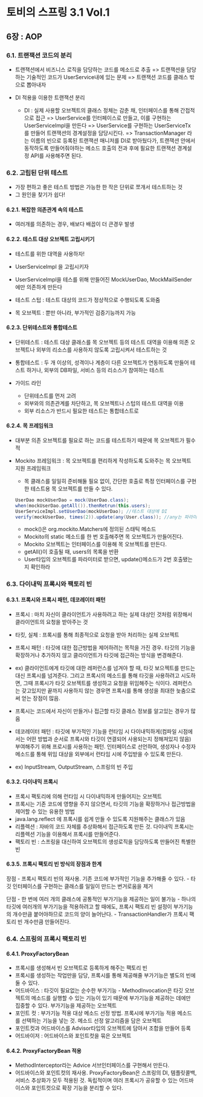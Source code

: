 # 토비의 스프링 3.1 Vol.1
## 6장 : AOP 

### 6.1. 트랜잭션 코드의 분리
- 트랜잭션에서 비즈니스 로직을 담당하는 코드를 메소드로 추출
=> 트랜잭션을 담당하는 기술적인 코드가 UserService내에 있는 문제
=> 트랜잭션 코드를 클래스 밖으로 뽑아내자

- DI 적용을 이용한 트랜잭션 분리
    - DI : 실제 사용할 오브젝트의 클래스 정체는 감춘 채, 인터페이스를 통해 간접적으로 접근
    => UserService를 인터페이스로 만들고, 이를 구현하는 UserServiceImpl을 만든다
    => UserService를 구현하는 UserServiceTx 를 만들어 트랜잭션의 경계설정을 담당시킨다.
    => TransactionManager 라는 이름의 빈으로 등록된 트랜잭션 매니저를 DI로 받아뒀다가, 트랜잭션 안에서 동작하도록 만들어줘야하는 메소드 호출의 전과 후에 필요한 트랜잭션 경계설정 API를 사용해주면 된다.

### 6.2. 고립된 단위 테스트
- 가장 편하고 좋은 테스트 방법은 가능한 한 작은 단위로 쪼개서 테스트하는 것
- 그 원인을 찾기가 쉽다!

#### 6.2.1. 복잡한 의존관계 속의 테스트
- 여러개를 의존하는 경우, 배보다 배꼽이 더 큰경우 발생
#### 6.2.2. 테스트 대상 오브젝트 고립시키기
- 테스트를 위한 대역을 사용하자!
- UserServiceImpl 을 고립시키자
- UserServiceImpl을 테스를 위해 만들어진 MockUserDao, MockMailSender에만 의존하게 만든다



- 테스트 스텁 : 테스트 대상의 코드가 정상적으로 수행되도록 도와줌
- 목 오브젝트 : 뿐만 아니라, 부가적인 검증기능까지 가능

#### 6.2.3. 단위테스트와 통합테스트
- 단위테스트 : 테스트 대상 클래스를 목 오브젝트 등의 테스트 대역을 이용해 의존 오브젝트나 외부의 리소스를 사용하지 않도록 고립시켜서 테스트하는 것
- 통합테스트 : 두 개 이상의, 성격이나 계층이 다른 오브젝트가 연동하도록 만들어 테스트 하거나, 외부의 DB파일, 서비스 등의 리소스가 참여하는 테스트

- 가이드 라인
    - 단위테스트를 먼저 고려
    - 외부와의 의존관계를 차단하고, 목 오브젝트나 스텁의 테스트 대역을 이용
    - 외부 리소스가 반드시 필요한 테스트는 통합테스트로

#### 6.2.4. 목 프레임워크
- 대부분 의존 오브젝트를 필요로 하는 코드를 테스트하기 때문에 목 오브젝트가 필수적
- Mockito 프레임워크 : 목 오브젝트를 편리하게 작성하도록 도와주는 목 오브젝트 지원 프레임워크
    - 목 클래스를 일일히 준비해둘 필요 없이, 간단한 호출로 특정 인터페이스를 구현한 테스트용 목 오브젝트를 만들 수 있다.
    
    ``` java
    UserDao mockUserDao = mock(UserDao.class);
    when(mockUserDao.getAll()).thenRetrun(this.users);
    UserServiceImpl.setUserDao(mockUserDao); //테스트 대상에 DI
    verify(mockUserDao, times(2)).update(any(User.class)); //any는 파라미터의 내용은 무시하고, 호출 횟수만 확인.
    
    ```
    - mock()은 org.mockito.Matchers에 정의된 스태틱 메소드
    - Mockito의 static 메소드를 한 번 호출해주면 목 오브젝트가 만들어진다.
    - Mockito 오브젝트는 인터페이스를 이용해 목 오브젝트를 만든다.
    - getAll()이 호출될 때, users의 목록을 반환
    - User타입의 오브젝트를 파라미터로 받으면, update()메소드가 2번 호출됐는지 확인하라


### 6.3. 다이내믹 프록시와 팩토리 빈
#### 6.3.1. 프록시와 프록시 패턴, 데코레이터 패턴
- 프록시 : 마치 자신이 클라이언트가 사용하려고 하는 실제 대상인 것처럼 위장해서 클라이언트의 요청을 받아주는 것
- 타킷, 실체 : 프록시를 통해 최종적으로 요청을 받아 처리하는 실제 오브젝트
- 프록시 패턴 : 타깃에 대한 접근방법을 제어하려는 목적을 가진 경우. 타깃의 기능을 확장하거나 추가하지 않고 클라이언트가 타깃에 접근하는 방식을 변경해준다.
- ex) 클라이언트에게 타깃에 대한 레퍼런스를 넘겨야 할 때, 타깃 보으젝트를 만드는 대신 프록시를 넘겨준다. 그리고 프록시의 메소드를 통해 타깃을 사용하려고 시도하면, 그때 프록시가 타깃 오브젝트를 생성하고 요청을 위임해주는 식이다. 레퍼런스는 갖고있지만 끝까지 사용하지 않는 경우면 프록시를 통해 생성을 최대한 늦춤으로써 얻는 장점이 많음.
- 프록시는 코드에서 자신이 만들거나 접근할 타깃 클래스 정보를 알고있는 경우가 많음

- 데코레이터 패턴 : 타깃에 부가적인 기능을 런타임 시 다이내믹하게(컴파일 시점에서는 어떤 방법과 순서로 프록시와 타깃이 연결되어 사용되는지 정해져있지 않음) 부여해주기 위해 프로시를 사용하는 패턴. 인터페이스로 선언하여, 생성자나 수정자 메소드를 통해 위임 대상을 외부에서 런타임 시에 주입받을 수 있도록 만든다.
- ex) InputStream, OutputStream, 스프링의 빈 주입

#### 6.3.2. 다이내믹 프록시
- 프록시 팩토리에 의해 런타임 시 다이내믹하게 만들어지는 오브젝트
- 프록시는 기존 코드에 영향을 주지 않으면서, 타깃의 기능을 확장하거나 접근방법을 제어할 수 있는 유용한 방법
- java.lang.reflect 에 프록시를 쉽게 만들 수 있도록 지원해주는 클래스가 있음
- 리플렉션 : 자바의 코드 자체를 추상화해서 접근하도록 만든 것. 다이내믹 프록시는 리플렉션 기능을 이용해서 프록시를 만들어준다. 
- 팩토리 빈 : 스프링을 대신하여 오브젝트의 생성로직을 담당하도록 만들어진 특별한 빈

#### 6.3.5. 프록시 팩토리 빈 방식의 장점과 한계
장점 - 프록시 팩토리 빈의 재사용. 기존 코드에 부가적인 기능을 추가해줄 수 있다.
    - 타깃 인터페이스를 구현하는 클래스를 일일이 만드는 번거로움을 제거

단점 - 한 번에 여러 개의 클래스에 공통적인 부가기능을 제공하는 일이 불가능
    - 하나의 타깃에 여러개의 부가기능을 적용하려고 할 때에도, 프록시 팩토리 빈 설정이 부가기능의 개수만큼 붙어야하므로 코드의 양이 늘어난다.
    - TransactionHandler가 프록시 팩토리 빈 개수만큼 만들어진다.


### 6.4. 스프링의 프록시 팩토리 빈
#### 6.4.1. ProxyFactoryBean
- 프록시를 생성해서 빈 오브젝트로 등록하게 해주는 팩토리 빈
- 프록시를 생성하는 작업만을 담당, 프록시를 통해 제공해줄 부가기능은 별도의 빈에 둘 수 있다.
- 어드바이스 : 타깃이 필요없는 순수한 부가기능 - MethodInvocation은 타깃 오브젝트의 메소드를 실행할 수 있는 기능이 있기 때문에 부가기능을 제공하는 데에만 집중할 수 있다. 부가기능을 제공하는 오브젝트
- 포인트 컷 : 부가기능 적용 대상 메소드 선정 방법. 프록시에 부가기능 적용 메소드를 선택하는 기능을 넣는 것. 메소드 선정 알고리즘을 담은 오브젝트
- 포인트컷과 어드바이스를 Advisor타입의 오브젝트에 담아서 조합을 만들어 등록
- 어드바이저 : 어드바이스와 포인트컷을 묶은 오브젝트

#### 6.4.2. ProxyFactoryBean 적용
- MethodInterceptor라는 Advice 서브인터페이스를 구현해서 만든다.
- 어드바이스와 포인트컷의 재사용. ProxyFactoryBean은 스프링의 DI, 템플릿콜백, 서비스 추상화가 모두 적용된 것. 독립적이며 여러 프록시가 공유할 수 있는 어드바이스와 포인트컷으로 확장 기능을 분리할 수 있다.